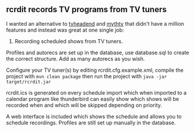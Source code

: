 rcrdit records TV programs from TV tuners
-----------------------------------------

I wanted an alternative to [tvheadend](https://tvheadend.org/) and [mythtv](https://www.mythtv.org/) that didn't have a 
million features and instead was great at one single job:

1. Recording scheduled shows from TV tuners.

Profiles and autorecs are set up in the database, use database.sql to create the correct structure.  Add as many autorecs
as you wish.

Configure your TV tuner(s) by editing rcrdit.cfg.example.xml, compile the project with `mvn clean package` then run the
project with `java -jar target/rcrdit.jar`

rcrdit.ics is generated on every schedule import which when imported to a calendar program like thunderbird can easily
show which shows will be recorded when and which will be skipped depending on priority.

A web interface is included which shows the schedule and allows you to schedule recordings.  Profiles are still set up
manually in the database.
